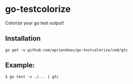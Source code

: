 # go-testcolorize

Colorize your go test output!


## Installation

```shell
go get -u github.com/apriendeau/go-testcolorize/cmd/gtc
```

## Example:

```shell
$ go test -v ./... | gtc
```

